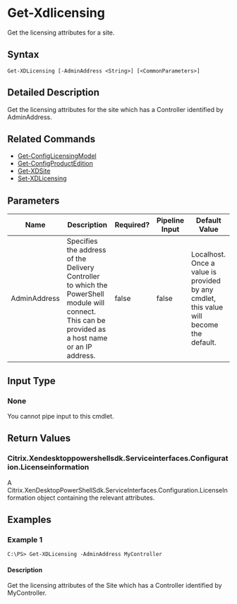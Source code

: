 # Get-Xdlicensing

Get the licensing attributes for a site.

## Syntax

```
Get-XDLicensing [-AdminAddress <String>] [<CommonParameters>]
```
## Detailed Description

Get the licensing attributes for the site which has a Controller identified by AdminAddress.

## Related Commands

* [Get-ConfigLicensingModel](./Get-ConfigLicensingModel/)
* [Get-ConfigProductEdition](./Get-ConfigProductEdition/)
* [Get-XDSite](./Get-XDSite/)
* [Set-XDLicensing](./Set-XDLicensing/)

## Parameters

| Name   | Description | Required? | Pipeline Input | Default Value |
| --- | --- | --- | --- | --- |
| AdminAddress | Specifies the address of the Delivery Controller to which the PowerShell module will connect. This can be provided as a host name or an IP address. | false | false | Localhost. Once a value is provided by any cmdlet, this value will become the default. |

## Input Type

### None

You cannot pipe input to this cmdlet.
## Return Values


### Citrix.Xendesktoppowershellsdk.Serviceinterfaces.Configuration.Licenseinformation

A Citrix.XenDesktopPowerShellSdk.ServiceInterfaces.Configuration.LicenseInformation object containing the relevant attributes.

## Examples

### Example 1
```
C:\PS> Get-XDLicensing -AdminAddress MyController
```
#### Description

Get the licensing attributes of the Site which has a Controller identified by MyController.
